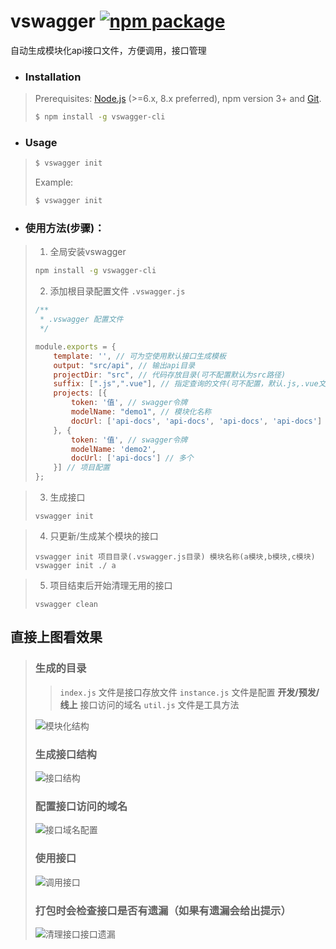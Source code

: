 # vswagger [![npm package](https://img.shields.io/npm/v/vue-cli.svg)](https://www.npmjs.com/package/vswagger-cli)

自动生成模块化api接口文件，方便调用，接口管理

* ### Installation
> Prerequisites: [Node.js](https://nodejs.org/en/) (>=6.x, 8.x preferred), npm version 3+ and [Git](https://git-scm.com/).
>
> ``` bash
> $ npm install -g vswagger-cli
> ```

* ### Usage

> ``` bash
> $ vswagger init
> ```
>
> Example:
>
> ``` bash
> $ vswagger init
> ```

* ### 使用方法(步骤)：
> 1. 全局安装vswagger
> ```bash
> npm install -g vswagger-cli
> ```
>
> 2. 添加根目录配置文件 `.vswagger.js`
>
>
> ```javascript
> /**
>  * .vswagger 配置文件
>  */
>
> module.exports = {
>     template: '', // 可为空使用默认接口生成模板
>     output: "src/api", // 输出api目录
>     projectDir: "src", // 代码存放目录(可不配置默认为src路径)
>     suffix: [".js",".vue"], // 指定查询的文件(可不配置，默认.js,.vue文件)
>     projects: [{
>         token: '值', // swagger令牌
>         modelName: "demo1", // 模块化名称
>         docUrl: ['api-docs', 'api-docs', 'api-docs', 'api-docs']  // swagger base-url
>     }, {
>         token: '值', // swagger令牌
>         modelName: 'demo2',
>         docUrl: ['api-docs'] // 多个
>     }] // 项目配置
> };
> ```


> 3. 生成接口
> ```
> vswagger init
> ```

> 4. 只更新/生成某个模块的接口
> ```
> vswagger init 项目目录(.vswagger.js目录) 模块名称(a模块,b模块,c模块)
> vswagger init ./ a
> ```

> 5. 项目结束后开始清理无用的接口
> ```
> vswagger clean
> ```

## 直接上图看效果
>
> ### 生成的目录
>
>>  `index.js` 文件是接口存放文件
>>  `instance.js` 文件是配置 **开发/预发/线上** 接口访问的域名
>>  `util.js` 文件是工具方法
>
>![模块化结构](https://sfault-image.b0.upaiyun.com/127/639/127639242-5a712cbb821e9_articlex)
>
> ### 生成接口结构
>
>![接口结构](https://sfault-image.b0.upaiyun.com/841/758/841758257-5a712ead160f2_articlex)
>
> ### 配置接口访问的域名
>
> ![接口域名配置](https://sfault-image.b0.upaiyun.com/425/228/4252281888-5a7145bd6aebb_articlex)
>
> ### 使用接口
>
>![调用接口](https://sfault-image.b0.upaiyun.com/315/393/3153930385-5a71310b6567d_articlex)
>
> ### 打包时会检查接口是否有遗漏（如果有遗漏会给出提示）
>
>![清理接口接口遗漏](https://sfault-image.b0.upaiyun.com/429/204/4292043823-5a7132688f6f1_articlex)

